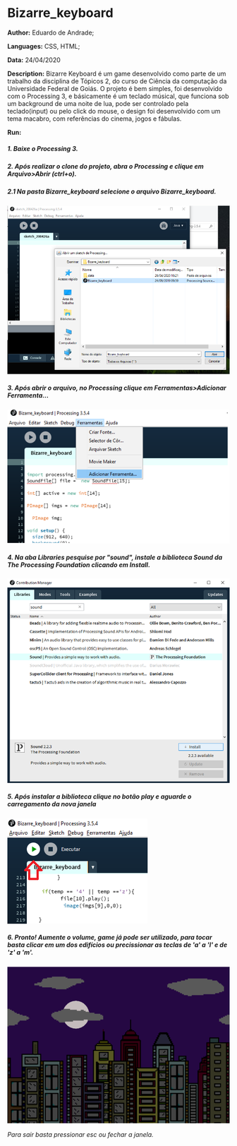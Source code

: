 # Bizarre_keyboard

**Author:** Eduardo de Andrade;

**Languages:** CSS, HTML;

**Data:** 24/04/2020

**Description:**
Bizarre Keyboard é um game desenvolvido como parte de um trabalho da disciplina de Tópicos 2, do curso de Ciência da computação da Universidade Federal de Goiás. O projeto é bem simples, foi desenvolvido com o Processing 3, e básicamente é um teclado músical, que funciona sob um background de uma noite de lua, pode ser controlado pela teclado(input) ou pelo click do mouse, o design foi desenvolvido com um tema macabro, com referências do cinema, jogos e fábulas. 

**Run:**

##### 1. Baixe o Processing 3.
##### 2. Após realizar o clone do projeto, abra o Processing e clique em Arquivo>Abrir (ctrl+o).
  #####  2.1 Na pasta Bizarre_keyboard selecione o arquivo Bizarre_keyboard.
   ![abrir](/images/open.png)
   
##### 3. Após abrir o arquivo, no Processing clique em Ferramentas>Adicionar Ferramenta...   
![Adicionar](/images/add.png)

##### 4. Na aba Libraries pesquise por "sound", instale a biblioteca Sound da The Processing Foundation clicando em Install.
![Install b](/images/sound.png)
##### 5. Após instalar a biblioteca clique no botão play e aguarde o carregamento da nova janela
![Execute](/images/play.png)
##### 6. Pronto! Aumente o volume, game já pode ser utilizado, para tocar basta clicar em um dos edifícios ou precissionar as teclas de 'a' a 'l' e de 'z' a 'm'.
![Execute](/images/game.gif)

*Para sair basta pressionar esc ou fechar a janela.*
